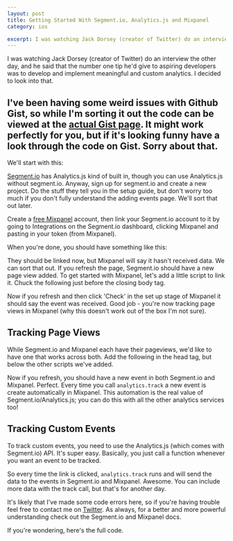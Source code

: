 ```yaml
---
layout: post
title: Getting Started With Segment.io, Analytics.js and Mixpanel
category: ios

excerpt: I was watching Jack Dorsey (creator of Twitter) do an interview the other day, and he said that the number one tip he'd give to aspiring developers was to develop and implement meaningful and custom analytics. I decided to look into that...
---
```


I was watching Jack Dorsey (creator of Twitter) do an interview the other day, and he said that the number one tip he'd give to aspiring developers was to develop and implement meaningful and custom analytics. I decided to look into that.

## I've been having some weird issues with Github Gist, so while I'm sorting it out the code can be viewed at the [actual Gist page](https://gist.github.com/matthewpalmer). It might work perfectly for you, but if it's looking funny have a look through the code on Gist. Sorry about that.

We'll start with this:
<script src="https://gist.github.com/matthewpalmer/5068097.js"></script>

[Segment.io](https://segment.io/) has Analytics.js kind of built in, though you can use Analytics.js without segment.io. Anyway, sign up for segment.io and create a new project. Do the stuff they tell you in the setup guide, but don't worry too much if you don't fully understand the adding events page. We'll sort that out later.

Create a [free Mixpanel](http://mixpanel.com) account, then link your Segment.io account to it by going to Integrations on the Segment.io dashboard, clicking Mixpanel and pasting in your token (from Mixpanel).

When you're done, you should have something like this:
<script src="https://gist.github.com/matthewpalmer/5068083.js"></script>

They should be linked now, but Mixpanel will say it hasn't received data. We can sort that out. If you refresh the page, Segment.io should have a new page view added. To get started with Mixpanel, let's add a little script to link it. Chuck the following just before the closing body tag.
<script src="https://gist.github.com/matthewpalmer/5068137.js"></script>

Now if you refresh and then click 'Check' in the set up stage of Mixpanel it should say the event was received. Good job - you're now tracking page views in Mixpanel (why this doesn't work out of the box I'm not sure).

## Tracking Page Views
While Segment.io and Mixpanel each have their pageviews, we'd like to have one that works across both. Add the following in the head tag, but below the other scripts we've added.
<script src="https://gist.github.com/matthewpalmer/5068189.js"></script>
Now if you refresh, you should have a new event in both Segment.io and Mixpanel. Perfect. Every time you call `analytics.track` a new event is create automatically in Mixpanel. This automation is the real value of Segment.io/Analytics.js; you can do this with all the other analytics services too!

## Tracking Custom Events
To track custom events, you need to use the Analytics.js (which comes with Segment.io) API. It's super easy. Basically, you just call a function whenever you want an event to be tracked. 
<script src="https://gist.github.com/matthewpalmer/5068295.js"></script>
So every time the link is clicked, `analytics.track` runs and will send the data to the events in Segment.io and Mixpanel. Awesome. You can include more data with the track call, but that's for another day.

It's likely that I've made some code errors here, so if you're having trouble feel free to contact me on [Twitter](http://twitter.com/_matthewpalmer). As always, for a better and more powerful understanding check out the Segment.io and Mixpanel docs.

If you're wondering, here's the full code.
<script src="https://gist.github.com/matthewpalmer/5068348.js"></script>

